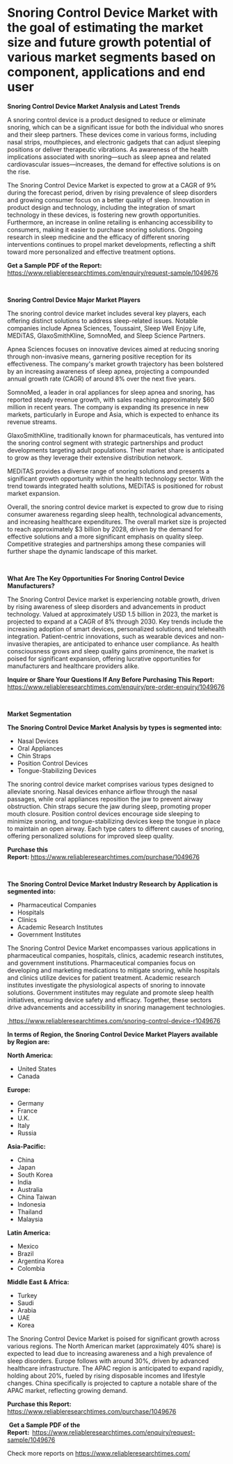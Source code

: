 <p><h1>Snoring Control Device Market with the goal of estimating the market size and future growth potential of various market segments based on component, applications and end user</h1></p><p><strong>Snoring Control Device Market Analysis and Latest Trends</strong></p>
<p><p>A snoring control device is a product designed to reduce or eliminate snoring, which can be a significant issue for both the individual who snores and their sleep partners. These devices come in various forms, including nasal strips, mouthpieces, and electronic gadgets that can adjust sleeping positions or deliver therapeutic vibrations. As awareness of the health implications associated with snoring—such as sleep apnea and related cardiovascular issues—increases, the demand for effective solutions is on the rise.</p><p>The Snoring Control Device Market is expected to grow at a CAGR of 9% during the forecast period, driven by rising prevalence of sleep disorders and growing consumer focus on a better quality of sleep. Innovation in product design and technology, including the integration of smart technology in these devices, is fostering new growth opportunities. Furthermore, an increase in online retailing is enhancing accessibility to consumers, making it easier to purchase snoring solutions. Ongoing research in sleep medicine and the efficacy of different snoring interventions continues to propel market developments, reflecting a shift toward more personalized and effective treatment options.</p></p>
<p><strong>Get a Sample PDF of the Report:&nbsp;</strong> <a href="https://www.reliableresearchtimes.com/enquiry/request-sample/1049676?utm_campaign=2009&utm_medium=2&utm_source=Github&utm_content=ia&utm_term=03032025&utm_id=snoring-control-device">https://www.reliableresearchtimes.com/enquiry/request-sample/1049676</a></p>
<p>&nbsp;</p>
<p><strong>Snoring Control Device Major Market Players</strong></p>
<p><p>The snoring control device market includes several key players, each offering distinct solutions to address sleep-related issues. Notable companies include Apnea Sciences, Toussaint, Sleep Well Enjoy Life, MEDiTAS, GlaxoSmithKline, SomnoMed, and Sleep Science Partners.</p><p>Apnea Sciences focuses on innovative devices aimed at reducing snoring through non-invasive means, garnering positive reception for its effectiveness. The company's market growth trajectory has been bolstered by an increasing awareness of sleep apnea, projecting a compounded annual growth rate (CAGR) of around 8% over the next five years.</p><p>SomnoMed, a leader in oral appliances for sleep apnea and snoring, has reported steady revenue growth, with sales reaching approximately $60 million in recent years. The company is expanding its presence in new markets, particularly in Europe and Asia, which is expected to enhance its revenue streams.</p><p>GlaxoSmithKline, traditionally known for pharmaceuticals, has ventured into the snoring control segment with strategic partnerships and product developments targeting adult populations. Their market share is anticipated to grow as they leverage their extensive distribution network.</p><p>MEDiTAS provides a diverse range of snoring solutions and presents a significant growth opportunity within the health technology sector. With the trend towards integrated health solutions, MEDiTAS is positioned for robust market expansion.</p><p>Overall, the snoring control device market is expected to grow due to rising consumer awareness regarding sleep health, technological advancements, and increasing healthcare expenditures. The overall market size is projected to reach approximately $3 billion by 2028, driven by the demand for effective solutions and a more significant emphasis on quality sleep. Competitive strategies and partnerships among these companies will further shape the dynamic landscape of this market.</p></p>
<p>&nbsp;</p>
<p><strong>What Are The Key Opportunities For Snoring Control Device Manufacturers?</strong></p>
<p><p>The Snoring Control Device market is experiencing notable growth, driven by rising awareness of sleep disorders and advancements in product technology. Valued at approximately USD 1.5 billion in 2023, the market is projected to expand at a CAGR of 8% through 2030. Key trends include the increasing adoption of smart devices, personalized solutions, and telehealth integration. Patient-centric innovations, such as wearable devices and non-invasive therapies, are anticipated to enhance user compliance. As health consciousness grows and sleep quality gains prominence, the market is poised for significant expansion, offering lucrative opportunities for manufacturers and healthcare providers alike.</p></p>
<p><strong>Inquire or Share Your Questions If Any Before Purchasing This Report:</strong> <a href="https://www.reliableresearchtimes.com/enquiry/pre-order-enquiry/1049676?utm_campaign=2009&utm_medium=2&utm_source=Github&utm_content=ia&utm_term=03032025&utm_id=snoring-control-device">https://www.reliableresearchtimes.com/enquiry/pre-order-enquiry/1049676</a></p>
<p>&nbsp;</p>
<p><strong>Market Segmentation</strong></p>
<p><strong>The Snoring Control Device Market Analysis by types is segmented into:</strong></p>
<p><ul><li>Nasal Devices</li><li>Oral Appliances</li><li>Chin Straps</li><li>Position Control Devices</li><li>Tongue-Stabilizing Devices</li></ul></p>
<p><p>The snoring control device market comprises various types designed to alleviate snoring. Nasal devices enhance airflow through the nasal passages, while oral appliances reposition the jaw to prevent airway obstruction. Chin straps secure the jaw during sleep, promoting proper mouth closure. Position control devices encourage side sleeping to minimize snoring, and tongue-stabilizing devices keep the tongue in place to maintain an open airway. Each type caters to different causes of snoring, offering personalized solutions for improved sleep quality.</p></p>
<p><strong>Purchase this Report:&nbsp;</strong><a href="https://www.reliableresearchtimes.com/purchase/1049676?utm_campaign=2009&utm_medium=2&utm_source=Github&utm_content=ia&utm_term=03032025&utm_id=snoring-control-device">https://www.reliableresearchtimes.com/purchase/1049676</a></p>
<p>&nbsp;</p>
<p><strong>The Snoring Control Device Market Industry Research by Application is segmented into:</strong></p>
<p><ul><li>Pharmaceutical Companies</li><li>Hospitals</li><li>Clinics</li><li>Academic Research Institutes</li><li>Government Institutes</li></ul></p>
<p><p>The Snoring Control Device Market encompasses various applications in pharmaceutical companies, hospitals, clinics, academic research institutes, and government institutions. Pharmaceutical companies focus on developing and marketing medications to mitigate snoring, while hospitals and clinics utilize devices for patient treatment. Academic research institutes investigate the physiological aspects of snoring to innovate solutions. Government institutes may regulate and promote sleep health initiatives, ensuring device safety and efficacy. Together, these sectors drive advancements and accessibility in snoring management technologies.</p></p>
<p><a href="https://www.reliableresearchtimes.com/snoring-control-device-r1049676?utm_campaign=2009&utm_medium=2&utm_source=Github&utm_content=ia&utm_term=03032025&utm_id=snoring-control-device">&nbsp;https://www.reliableresearchtimes.com/snoring-control-device-r1049676</a></p>
<p><strong>In terms of Region, the Snoring Control Device Market Players available by Region are:</strong></p>
<p>
    <p> <strong> North America: </strong>
        <ul>
            <li>United States</li>
            <li>Canada</li>
        </ul>
        </p> 
    <p> <strong> Europe: </strong>
        <ul>
            <li>Germany</li>
            <li>France</li>
            <li>U.K.</li>
            <li>Italy</li>
            <li>Russia</li>
        </ul>
        </p> 
    <p> <strong> Asia-Pacific: </strong>
        <ul>
            <li>China</li>
            <li>Japan</li>
            <li>South Korea</li>
            <li>India</li>
            <li>Australia</li>
            <li>China Taiwan</li>
            <li>Indonesia</li>
            <li>Thailand</li>
            <li>Malaysia</li>
        </ul>
        </p> 
    <p> <strong> Latin America: </strong>
        <ul>
            <li>Mexico</li>
            <li>Brazil</li>
            <li>Argentina Korea</li>
            <li>Colombia</li>
        </ul>
        </p> 
    <p> <strong> Middle East & Africa: </strong>
        <ul>
            <li>Turkey</li>
            <li>Saudi</li>
            <li>Arabia</li>
            <li>UAE</li>
            <li>Korea</li>
        </ul>
    </p>
    </p>
<p><p>The Snoring Control Device Market is poised for significant growth across various regions. The North American market (approximately 40% share) is expected to lead due to increasing awareness and a high prevalence of sleep disorders. Europe follows with around 30%, driven by advanced healthcare infrastructure. The APAC region is anticipated to expand rapidly, holding about 20%, fueled by rising disposable incomes and lifestyle changes. China specifically is projected to capture a notable share of the APAC market, reflecting growing demand.</p></p>
<p><strong>Purchase this Report: </strong><a href="https://www.reliableresearchtimes.com/purchase/1049676?utm_campaign=2009&utm_medium=2&utm_source=Github&utm_content=ia&utm_term=03032025&utm_id=snoring-control-device">https://www.reliableresearchtimes.com/purchase/1049676</a></p>
<p>&nbsp;<strong>Get a Sample PDF of the Report:&nbsp;&nbsp;</strong><a href="https://www.reliableresearchtimes.com/enquiry/request-sample/1049676?utm_campaign=2009&utm_medium=2&utm_source=Github&utm_content=ia&utm_term=03032025&utm_id=snoring-control-device">https://www.reliableresearchtimes.com/enquiry/request-sample/1049676</a></p>
<p><strong></strong></p>
<p>Check more reports on <a href="https://www.reliableresearchtimes.com/?utm_campaign=2009&utm_medium=2&utm_source=Github&utm_content=ia&utm_term=03032025&utm_id=snoring-control-device">https://www.reliableresearchtimes.com/</a></p>